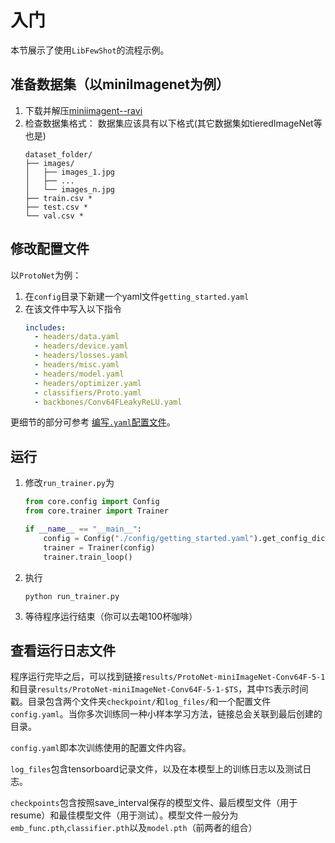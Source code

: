 # 入门

本节展示了使用`LibFewShot`的流程示例。

## 准备数据集（以miniImagenet为例）
1. 下载并解压[miniimagent--ravi](TODO)
2. 检查数据集格式：
    数据集应该具有以下格式(其它数据集如tieredImageNet等也是)
    ```
    dataset_folder/
    ├── images/
    │   ├── images_1.jpg
    │   ├── ...
    │   └── images_n.jpg
    ├── train.csv *
    ├── test.csv *
    └── val.csv *
    ```


## 修改配置文件
以`ProtoNet`为例：
1. 在`config`目录下新建一个yaml文件`getting_started.yaml`
2. 在该文件中写入以下指令
   ```yaml
   includes:
     - headers/data.yaml
     - headers/device.yaml
     - headers/losses.yaml
     - headers/misc.yaml
     - headers/model.yaml
     - headers/optimizer.yaml
     - classifiers/Proto.yaml
     - backbones/Conv64FLeakyReLU.yaml
      ```

更细节的部分可参考 [编写`.yaml`配置文件](./tutorials/t0-write_a_config_yaml.md)。

## 运行
1. 修改`run_trainer.py`为
    ```python
    from core.config import Config
    from core.trainer import Trainer

    if __name__ == "__main__":
        config = Config("./config/getting_started.yaml").get_config_dict()
        trainer = Trainer(config)
        trainer.train_loop()
    ```
2. 执行
   ```shell
   python run_trainer.py
   ```
3. 等待程序运行结束（你可以去喝100杯咖啡）

## 查看运行日志文件
程序运行完毕之后，可以找到链接`results/ProtoNet-miniImageNet-Conv64F-5-1`和目录`results/ProtoNet-miniImageNet-Conv64F-5-1-$TS`，其中`TS`表示时间戳。目录包含两个文件夹`checkpoint/`和`log_files/`和一个配置文件`config.yaml`。当你多次训练同一种小样本学习方法，链接总会关联到最后创建的目录。

`config.yaml`即本次训练使用的配置文件内容。

`log_files`包含tensorboard记录文件，以及在本模型上的训练日志以及测试日志。

`checkpoints`包含按照save_interval保存的模型文件、最后模型文件（用于resume）和最佳模型文件（用于测试）。模型文件一般分为`emb_func.pth`,`classifier.pth`以及`model.pth`（前两者的组合）
